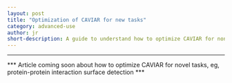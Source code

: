 ```yaml
---
layout: post
title: "Optimization of CAVIAR for new tasks"
category: advanced-use
author: jr
short-description: A guide to understand how to optimize CAVIAR for non default use 
---
```


-----

*** Article coming soon about how to optimize CAVIAR for novel tasks, eg, protein-protein interaction surface detection ***
